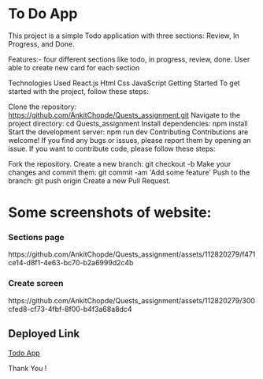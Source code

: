 
# To Do App

<p id="description">This project is a simple Todo application with three sections: Review, In Progress, and Done.

Features:-
four different sections like todo, in progress, review, done.
User able to create new card for each section

Technologies Used
React.js
Html
Css
JavaScript
Getting Started
To get started with the project, follow these steps:

Clone the repository: https://github.com/AnkitChopde/Quests_assignment.git
Navigate to the project directory: cd Quests_assignment
Install dependencies: npm install
Start the development server: npm run dev
Contributing
Contributions are welcome! If you find any bugs or issues, please report them by opening an issue. If you want to contribute code, please follow these steps:

Fork the repository.
Create a new branch: git checkout -b <branch-name>
Make your changes and commit them: git commit -am 'Add some feature'
Push to the branch: git push origin <branch-name>
Create a new Pull Request.

# Some screenshots of website:

<h3>Sections page</h3>
https://github.com/AnkitChopde/Quests_assignment/assets/112820279/f471ce14-d8f1-4e63-bc70-b2a6999d2c4b

<h3>Create screen</h3>
https://github.com/AnkitChopde/Quests_assignment/assets/112820279/300cfed8-cf73-4fbf-8f00-b4f3a68a8dc4

<h2>Deployed Link</h2>

[Todo App](https://quests-assignment.vercel.app/)

Thank You !

